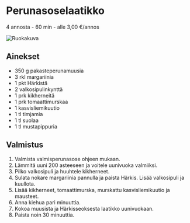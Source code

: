 # Perunasoselaatikko
4 annosta - 60 min - alle 3,00 €/annos

![Ruokakuva](/.pic/perunasoselaatikko.png)

## Ainekset
- 350 g pakasteperunamuusia
- 3 rkl margariinia
- 1 pkt Härkistä
- 2 valkosipulinkynttä
- 1 prk kikherneitä
- 1 prk tomaattimurskaa
- 1 kasvisliemikuutio
- 1 tl timjamia
- 1 tl suolaa
- 1 tl mustapippuria

## Valmistus
1. Valmista valmisperunasose ohjeen mukaan.
2. Lämmitä uuni 200 asteeseen ja voitele uunivuoka valmiiksi.
3. Pilko valkosipuli ja huuhtele kikherneet.
4. Sulata nokare margariinia pannulla ja paista Härkis. Lisää valkosipuli ja kuullota.
5. Lisää kikherneet, tomaattimurska, murskattu kasvisliemikuutio ja mausteet.
6. Anna kiehua pari minuuttia.
7. Kokoa muusista ja Härkisseoksesta laatikko uunivuokaan.
8. Paista noin 30 minuuttia.
